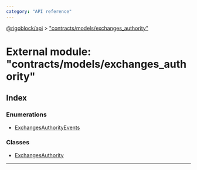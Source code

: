 ```yaml
---
category: "API reference"
---
```



[@rigoblock/api](../1.quick_start.md) > ["contracts/models/exchanges_authority"](../modules/_contracts_models_exchanges_authority_.md)

# External module: "contracts/models/exchanges_authority"

## Index

### Enumerations

* [ExchangesAuthorityEvents](../enums/_contracts_models_exchanges_authority_.exchangesauthorityevents.md)

### Classes

* [ExchangesAuthority](../classes/_contracts_models_exchanges_authority_.exchangesauthority.md)

---

